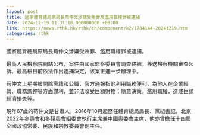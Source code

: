```yaml
---
layout: post
title: 國家體育總局原局長苟仲文涉嫌受賄罪及濫用職權罪被逮捕
date: 2024-12-19 11:31:18.000000000 +08:00
link: https://news.rthk.hk/rthk/ch/component/k2/1784144-20241219.htm
categories: rthk
---
```


國家體育總局原局長苟仲文涉嫌受賄罪、濫用職權罪被逮捕。

最高人民檢察院網站公布，案件由國家監察委員會調查終結，移送檢察機關審查起訴。最高檢日前依法作出逮捕決定，該案正進一步辦理中。

苟仲文上星期被開除黨籍和公職，官方通報指他利用職務便利，為他人在企業經營、職務調整等方面謀利，並非法收受巨額財物；隨意決策，濫用職權，造成巨額經濟損失等。

現年67歲的苟仲文是甘肅人，2016年10月起歷任體育總局局長、黨組書記，北京2022年冬奧會和冬殘奧會組委會執行主席兼中國奧委會主席，他亦曾擔任十四屆全國政協常委、民族和宗教委員會副主任。
